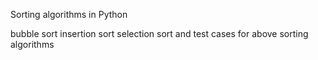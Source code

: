 Sorting algorithms in Python

bubble sort
insertion sort
selection sort
and test cases for above sorting algorithms
